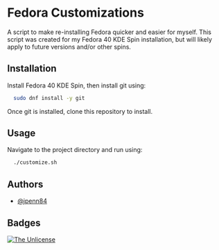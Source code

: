 # Fedora Customizations

A script to make re-installing Fedora quicker and easier for myself. This script was created for my Fedora 40 KDE Spin installation, but will likely apply to future versions and/or other spins.

## Installation

Install Fedora 40 KDE Spin, then install git using:

```bash
  sudo dnf install -y git
```

Once git is installed, clone this repository to install.

## Usage

Navigate to the project directory and run using:

```bash
  ./customize.sh
```

## Authors

- [@jpenn84](https://www.github.com/jpenn84)

## Badges

[![The Unlicense](https://img.shields.io/badge/License-The%20Unlicense-green.svg)](https://choosealicense.com/licenses/unlicense/)
